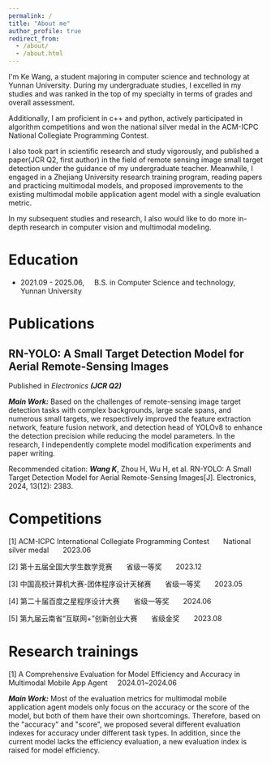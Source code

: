 ```yaml
---
permalink: /
title: "About me"
author_profile: true
redirect_from: 
  - /about/
  - /about.html
---
```


I'm Ke Wang, a student majoring in computer science and technology at Yunnan University. During my undergraduate studies, I excelled in my studies and was ranked in the top of my specialty in terms of grades and overall assessment. 

Additionally, I am proficient in c++ and python, actively participated in algorithm competitions and won the national silver medal in the ACM-ICPC National Collegiate Programming Contest. 

I also took part in scientific research and study vigorously, and published a paper(JCR Q2, first author) in the field of remote sensing image small target detection under the guidance of my undergraduate teacher. Meanwhile, I engaged in a Zhejiang University research training program, reading papers and practicing multimodal models, and proposed improvements to the existing multimodal mobile application agent model with a single evaluation metric. 

In my subsequent studies and research, I also would like to do more in-depth research in computer vision and multimodal modeling.

Education
======
- 2021.09 - 2025.06, &nbsp;&nbsp;&nbsp; B.S. in Computer Science and technology, &nbsp;&nbsp;&nbsp; Yunnan University

Publications
======
## RN-YOLO: A Small Target Detection Model for Aerial Remote-Sensing Images

Published in *Electronics* ***(JCR Q2)***

***Main Work:*** Based on the challenges of remote-sensing image target detection tasks with complex backgrounds, large scale spans, and numerous small targets, we respectively improved the feature extraction network, feature fusion network, and detection head of YOLOv8 to enhance the detection precision while reducing the model parameters. In the research, I independently complete model modification experiments and paper writing.

Recommended citation: ***Wang K***, Zhou H, Wu H, et al. RN-YOLO: A Small Target Detection Model for Aerial Remote-Sensing Images[J]. Electronics, 2024, 13(12): 2383.  

Competitions
======
[1] ACM-ICPC International Collegiate Programming Contest &nbsp;&nbsp;&nbsp;&nbsp;&nbsp; National silver medal &nbsp;&nbsp;&nbsp;&nbsp;&nbsp; 2023.06

[2] 第十五届全国大学生数学竞赛 &nbsp;&nbsp;&nbsp;&nbsp;&nbsp; 省级一等奖 &nbsp;&nbsp;&nbsp;&nbsp;&nbsp; 2023.12

[3] 中国高校计算机大赛-团体程序设计天梯赛 &nbsp;&nbsp;&nbsp;&nbsp;&nbsp; 省级一等奖 &nbsp;&nbsp;&nbsp;&nbsp;&nbsp; 2023.05

[4] 第二十届百度之星程序设计大赛 &nbsp;&nbsp;&nbsp;&nbsp;&nbsp; 省级一等奖 &nbsp;&nbsp;&nbsp;&nbsp;&nbsp; 2024.06

[5] 第九届云南省“互联网+”创新创业大赛 &nbsp;&nbsp;&nbsp;&nbsp;&nbsp; 省级金奖 &nbsp;&nbsp;&nbsp;&nbsp;&nbsp; 2023.08

Research trainings
=====
[1] A Comprehensive Evaluation for Model Efficiency and Accuracy in Multimodal Mobile App Agent &nbsp;&nbsp;&nbsp; 2024.01~2024.06

***Main Work:*** Most of the evaluation metrics for multimodal mobile application agent models only focus on the accuracy or the score of the model, but both of them have their own shortcomings. Therefore, based on the "accuracy" and "score", we proposed several different evaluation indexes for accuracy under different task types. In addition, since the current model lacks the efficiency evaluation, a new evaluation index is raised for model efficiency.

<!-- This is the front page of a website that is powered by the [Academic Pages template](https://github.com/academicpages/academicpages.github.io) and hosted on GitHub pages. [GitHub pages](https://pages.github.com) is a free service in which websites are built and hosted from code and data stored in a GitHub repository, automatically updating when a new commit is made to the respository. This template was forked from the [Minimal Mistakes Jekyll Theme](https://mmistakes.github.io/minimal-mistakes/) created by Michael Rose, and then extended to support the kinds of content that academics have: publications, talks, teaching, a portfolio, blog posts, and a dynamically-generated CV. You can fork [this repository](https://github.com/academicpages/academicpages.github.io) right now, modify the configuration and markdown files, add your own PDFs and other content, and have your own site for free, with no ads! An older version of this template powers my own personal website at [stuartgeiger.com](http://stuartgeiger.com), which uses [this Github repository](https://github.com/staeiou/staeiou.github.io).

A data-driven personal website
======
Like many other Jekyll-based GitHub Pages templates, Academic Pages makes you separate the website's content from its form. The content & metadata of your website are in structured markdown files, while various other files constitute the theme, specifying how to transform that content & metadata into HTML pages. You keep these various markdown (.md), YAML (.yml), HTML, and CSS files in a public GitHub repository. Each time you commit and push an update to the repository, the [GitHub pages](https://pages.github.com/) service creates static HTML pages based on these files, which are hosted on GitHub's servers free of charge.

Many of the features of dynamic content management systems (like Wordpress) can be achieved in this fashion, using a fraction of the computational resources and with far less vulnerability to hacking and DDoSing. You can also modify the theme to your heart's content without touching the content of your site. If you get to a point where you've broken something in Jekyll/HTML/CSS beyond repair, your markdown files describing your talks, publications, etc. are safe. You can rollback the changes or even delete the repository and start over -- just be sure to save the markdown files! Finally, you can also write scripts that process the structured data on the site, such as [this one](https://github.com/academicpages/academicpages.github.io/blob/master/talkmap.ipynb) that analyzes metadata in pages about talks to display [a map of every location you've given a talk](https://academicpages.github.io/talkmap.html).

Getting started
======
1. Register a GitHub account if you don't have one and confirm your e-mail (required!)
1. Fork [this repository](https://github.com/academicpages/academicpages.github.io) by clicking the "fork" button in the top right. 
1. Go to the repository's settings (rightmost item in the tabs that start with "Code", should be below "Unwatch"). Rename the repository "[your GitHub username].github.io", which will also be your website's URL.
1. Set site-wide configuration and create content & metadata (see below -- also see [this set of diffs](http://archive.is/3TPas) showing what files were changed to set up [an example site](https://getorg-testacct.github.io) for a user with the username "getorg-testacct")
1. Upload any files (like PDFs, .zip files, etc.) to the files/ directory. They will appear at https://[your GitHub username].github.io/files/example.pdf.  
1. Check status by going to the repository settings, in the "GitHub pages" section

Site-wide configuration
------
The main configuration file for the site is in the base directory in [_config.yml](https://github.com/academicpages/academicpages.github.io/blob/master/_config.yml), which defines the content in the sidebars and other site-wide features. You will need to replace the default variables with ones about yourself and your site's github repository. The configuration file for the top menu is in [_data/navigation.yml](https://github.com/academicpages/academicpages.github.io/blob/master/_data/navigation.yml). For example, if you don't have a portfolio or blog posts, you can remove those items from that navigation.yml file to remove them from the header. 

Create content & metadata
------
For site content, there is one markdown file for each type of content, which are stored in directories like _publications, _talks, _posts, _teaching, or _pages. For example, each talk is a markdown file in the [_talks directory](https://github.com/academicpages/academicpages.github.io/tree/master/_talks). At the top of each markdown file is structured data in YAML about the talk, which the theme will parse to do lots of cool stuff. The same structured data about a talk is used to generate the list of talks on the [Talks page](https://academicpages.github.io/talks), each [individual page](https://academicpages.github.io/talks/2012-03-01-talk-1) for specific talks, the talks section for the [CV page](https://academicpages.github.io/cv), and the [map of places you've given a talk](https://academicpages.github.io/talkmap.html) (if you run this [python file](https://github.com/academicpages/academicpages.github.io/blob/master/talkmap.py) or [Jupyter notebook](https://github.com/academicpages/academicpages.github.io/blob/master/talkmap.ipynb), which creates the HTML for the map based on the contents of the _talks directory).

**Markdown generator**

I have also created [a set of Jupyter notebooks](https://github.com/academicpages/academicpages.github.io/tree/master/markdown_generator
) that converts a CSV containing structured data about talks or presentations into individual markdown files that will be properly formatted for the Academic Pages template. The sample CSVs in that directory are the ones I used to create my own personal website at stuartgeiger.com. My usual workflow is that I keep a spreadsheet of my publications and talks, then run the code in these notebooks to generate the markdown files, then commit and push them to the GitHub repository.

How to edit your site's GitHub repository
------
Many people use a git client to create files on their local computer and then push them to GitHub's servers. If you are not familiar with git, you can directly edit these configuration and markdown files directly in the github.com interface. Navigate to a file (like [this one](https://github.com/academicpages/academicpages.github.io/blob/master/_talks/2012-03-01-talk-1.md) and click the pencil icon in the top right of the content preview (to the right of the "Raw | Blame | History" buttons). You can delete a file by clicking the trashcan icon to the right of the pencil icon. You can also create new files or upload files by navigating to a directory and clicking the "Create new file" or "Upload files" buttons. 

Example: editing a markdown file for a talk
![Editing a markdown file for a talk](/images/editing-talk.png)

For more info
------
More info about configuring Academic Pages can be found in [the guide](https://academicpages.github.io/markdown/). The [guides for the Minimal Mistakes theme](https://mmistakes.github.io/minimal-mistakes/docs/configuration/) (which this theme was forked from) might also be helpful. -->
